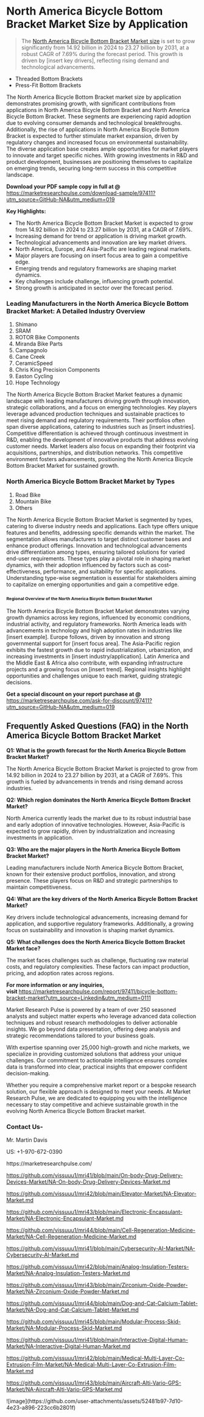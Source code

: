 <h1>North America Bicycle Bottom Bracket Market&nbsp;Size by Application</h1><blockquote><p>The <a href="https://marketresearchpulse.com/download-sample/97411?utm_source=GitHub-NA&amp;utm_medium=019">North America Bicycle Bottom Bracket Market size</a> is set to grow significantly from 14.92 billion in 2024 to 23.27 billion by 2031, at a robust CAGR of 7.69% during the forecast period. This growth is driven by [insert key drivers], reflecting rising demand and technological advancements.</p></blockquote><ul><li>Threaded Bottom Brackets<li> Press-Fit Bottom Brackets</li></ul><p>The North America Bicycle Bottom Bracket market size by application demonstrates promising growth, with significant contributions from applications in North America Bicycle Bottom Bracket and North America Bicycle Bottom Bracket. These segments are experiencing rapid adoption due to evolving consumer demands and technological breakthroughs. Additionally, the rise of applications in North America Bicycle Bottom Bracket is expected to further stimulate market expansion, driven by regulatory changes and increased focus on environmental sustainability. The diverse application base creates ample opportunities for market players to innovate and target specific niches. With growing investments in R&D and product development, businesses are positioning themselves to capitalize on emerging trends, securing long-term success in this competitive landscape.</p><p><strong>Download your PDF sample copy in full at @ </strong><a href="https://marketresearchpulse.com/download-sample/97411?utm_source=GitHub-NA&amp;utm_medium=019">https://marketresearchpulse.com/download-sample/97411?utm_source=GitHub-NA&amp;utm_medium=019</a></p><p><strong>Key Highlights: </strong></p><ul><li>The North America Bicycle Bottom Bracket Market is expected to grow from 14.92 billion in 2024 to 23.27 billion by 2031, at a CAGR of 7.69%.</li><li>Increasing demand for trend or application is driving market growth.</li><li>Technological advancements and innovation are key market drivers.</li><li>North America, Europe, and Asia-Pacific are leading regional markets.</li><li>Major players are focusing on insert focus area to gain a competitive edge.</li><li>Emerging trends and regulatory frameworks are shaping market dynamics.</li><li>Key challenges include challenge, influencing growth potential.</li><li>Strong growth is anticipated in sector over the forecast period.</li></ul><h3>Leading Manufacturers in the North America Bicycle Bottom Bracket Market: A Detailed Industry Overview</h3><ol><li>Shimano</li><li>SRAM</li><li>ROTOR Bike Components</li><li>Miranda Bike Parts</li><li>Campagnolo</li><li>Cane Creek</li><li>CeramicSpeed</li><li>Chris King Precision Components</li><li>Easton Cycling</li><li>Hope Technology</li></ol><div class="flex max-w-full flex-col flex-grow"><div class="min-h-8 text-message flex w-full flex-col items-end gap-2 whitespace-normal break-words [.text-message+&amp;]:mt-5" dir="auto" data-message-author-role="assistant" data-message-id="fd8432e4-4910-450d-b182-61b7bfb0a01f" data-message-model-slug="gpt-4o"><div class="flex w-full flex-col gap-1 empty:hidden first:pt-[3px]"><div class="markdown prose w-full break-words dark:prose-invert light"><p>The North America Bicycle Bottom Bracket Market features a dynamic landscape with leading manufacturers driving growth through innovation, strategic collaborations, and a focus on emerging technologies. Key players leverage advanced production techniques and sustainable practices to meet rising demand and regulatory requirements. Their portfolios often span diverse applications, catering to industries such as [insert industries]. Competitive differentiation is achieved through continuous investment in R&amp;D, enabling the development of innovative products that address evolving customer needs. Market leaders also focus on expanding their footprint via acquisitions, partnerships, and distribution networks. This competitive environment fosters advancements, positioning the North America Bicycle Bottom Bracket Market for sustained growth.</p></div></div></div></div><h3>North America Bicycle Bottom Bracket Market by Types</h3><ol><li>Road Bike<li> Mountain Bike<li> Others</li></ol><div class="flex max-w-full flex-col flex-grow"><div class="min-h-8 text-message flex w-full flex-col items-end gap-2 whitespace-normal break-words [.text-message+&amp;]:mt-5" dir="auto" data-message-author-role="assistant" data-message-id="084470be-0bb7-4664-bddf-5156b4f41249" data-message-model-slug="gpt-4o-mini"><div class="flex w-full flex-col gap-1 empty:hidden first:pt-[3px]"><div class="markdown prose w-full break-words dark:prose-invert light"><p>The North America Bicycle Bottom Bracket Market is segmented by types, catering to diverse industry needs and applications. Each type offers unique features and benefits, addressing specific demands within the market. The segmentation allows manufacturers to target distinct customer bases and enhance product offerings. Innovation and technological advancements drive differentiation among types, ensuring tailored solutions for varied end-user requirements. These types play a pivotal role in shaping market dynamics, with their adoption influenced by factors such as cost-effectiveness, performance, and suitability for specific applications. Understanding type-wise segmentation is essential for stakeholders aiming to capitalize on emerging opportunities and gain a competitive edge.</p></div></div></div></div><h3><span style="font-size: 11px;">Regional Overview of the North America Bicycle Bottom Bracket Market</span></h3><div class="flex max-w-full flex-col flex-grow"><div class="min-h-8 text-message flex w-full flex-col items-end gap-2 whitespace-normal break-words [.text-message+&amp;]:mt-5" dir="auto" data-message-author-role="assistant" data-message-id="e9038762-ce64-4e30-91c9-9bd413514231" data-message-model-slug="gpt-4o-mini"><div class="flex w-full flex-col gap-1 empty:hidden first:pt-[3px]"><div class="markdown prose w-full break-words dark:prose-invert light"><p>The North America Bicycle Bottom Bracket Market demonstrates varying growth dynamics across key regions, influenced by economic conditions, industrial activity, and regulatory frameworks. North America leads with advancements in technology and high adoption rates in industries like [insert example]. Europe follows, driven by innovation and strong governmental support for [insert focus area]. The Asia-Pacific region exhibits the fastest growth due to rapid industrialization, urbanization, and increasing investments in [insert industry/application]. Latin America and the Middle East &amp; Africa also contribute, with expanding infrastructure projects and a growing focus on [insert trend]. Regional insights highlight opportunities and challenges unique to each market, guiding strategic decisions.</p></div></div></div></div><p><strong>Get a special discount on your report purchase at @ </strong><a href="https://marketresearchpulse.com/ask-for-discount/97411?utm_source=GitHub-NA&amp;utm_medium=019">https://marketresearchpulse.com/ask-for-discount/97411?utm_source=GitHub-NA&amp;utm_medium=019</a></p><h2>Frequently Asked Questions (FAQ) in the North America Bicycle Bottom Bracket Market</h2><p><strong>Q1: What is the growth forecast for the North America Bicycle Bottom Bracket Market?</strong></p><p>The North America Bicycle Bottom Bracket Market is projected to grow from 14.92 billion in 2024 to 23.27 billion by 2031, at a CAGR of 7.69%. This growth is fueled by advancements in trends and rising demand across industries.</p><p><strong>Q2: Which region dominates the North America Bicycle Bottom Bracket Market?</strong></p><p>North America currently leads the market due to its robust industrial base and early adoption of innovative technologies. However, Asia-Pacific is expected to grow rapidly, driven by industrialization and increasing investments in application.</p><p><strong>Q3: Who are the major players in the North America Bicycle Bottom Bracket Market?</strong></p><p>Leading manufacturers include North America Bicycle Bottom Bracket, known for their extensive product portfolios, innovation, and strong presence. These players focus on R&amp;D and strategic partnerships to maintain competitiveness.</p><p><strong>Q4: What are the key drivers of the North America Bicycle Bottom Bracket Market?</strong></p><p>Key drivers include technological advancements, increasing demand for application, and supportive regulatory frameworks. Additionally, a growing focus on sustainability and innovation is shaping market dynamics.</p><p><strong>Q5: What challenges does the North America Bicycle Bottom Bracket Market face?</strong></p><p>The market faces challenges such as challenge, fluctuating raw material costs, and regulatory complexities. These factors can impact production, pricing, and adoption rates across regions.</p><p><strong>For more information or any inquiries, visit&nbsp;</strong><a href="https://marketresearchpulse.com/report/97411/bicycle-bottom-bracket-market?utm_source=Linkedin&utm_medium=0111">https://marketresearchpulse.com/report/97411/bicycle-bottom-bracket-market?utm_source=Linkedin&utm_medium=0111</a></p><p>Market Research Pulse is powered by a team of over 250 seasoned analysts and subject matter experts who leverage advanced data collection techniques and robust research methodologies to deliver actionable insights. We go beyond data presentation, offering deep analysis and strategic recommendations tailored to your business goals.</p><p>With expertise spanning over 25,000 high-growth and niche markets, we specialize in providing customized solutions that address your unique challenges. Our commitment to actionable intelligence ensures complex data is transformed into clear, practical insights that empower confident decision-making.</p><p>Whether you require a comprehensive market report or a bespoke research solution, our flexible approach is designed to meet your needs. At Market Research Pulse, we are dedicated to equipping you with the intelligence necessary to stay competitive and achieve sustainable growth in the evolving North America Bicycle Bottom Bracket market.</p><h3><strong>Contact Us-</strong></h3><p>Mr. Martin Davis</p><p>US: +1-970-672-0390</p><p>https://marketresearchpulse.com/</p><p><a href="https://github.com/vissuuu1/mri41/blob/main/On-body-Drug-Delivery-Devices-Market/NA-On-body-Drug-Delivery-Devices-Market.md">https://github.com/vissuuu1/mri41/blob/main/On-body-Drug-Delivery-Devices-Market/NA-On-body-Drug-Delivery-Devices-Market.md</a></p><p><a href="https://github.com/vissuuu1/mri42/blob/main/Elevator-Market/NA-Elevator-Market.md">https://github.com/vissuuu1/mri42/blob/main/Elevator-Market/NA-Elevator-Market.md</a></p><p><a href="https://github.com/vissuuu1/mri43/blob/main/Electronic-Encapsulant-Market/NA-Electronic-Encapsulant-Market.md">https://github.com/vissuuu1/mri43/blob/main/Electronic-Encapsulant-Market/NA-Electronic-Encapsulant-Market.md</a></p><p><a href="https://github.com/vissuuu1/mri44/blob/main/Cell-Regeneration-Medicine-Market/NA-Cell-Regeneration-Medicine-Market.md">https://github.com/vissuuu1/mri44/blob/main/Cell-Regeneration-Medicine-Market/NA-Cell-Regeneration-Medicine-Market.md</a></p><p><a href="https://github.com/vissuuu1/mri41/blob/main/Cybersecurity-AI-Market/NA-Cybersecurity-AI-Market.md">https://github.com/vissuuu1/mri41/blob/main/Cybersecurity-AI-Market/NA-Cybersecurity-AI-Market.md</a></p><p><a href="https://github.com/vissuuu1/mri42/blob/main/Analog-Insulation-Testers-Market/NA-Analog-Insulation-Testers-Market.md">https://github.com/vissuuu1/mri42/blob/main/Analog-Insulation-Testers-Market/NA-Analog-Insulation-Testers-Market.md</a></p><p><a href="https://github.com/vissuuu1/mri43/blob/main/Zirconium-Oxide-Powder-Market/NA-Zirconium-Oxide-Powder-Market.md">https://github.com/vissuuu1/mri43/blob/main/Zirconium-Oxide-Powder-Market/NA-Zirconium-Oxide-Powder-Market.md</a></p><p><a href="https://github.com/vissuuu1/mri44/blob/main/Dog-and-Cat-Calcium-Tablet-Market/NA-Dog-and-Cat-Calcium-Tablet-Market.md">https://github.com/vissuuu1/mri44/blob/main/Dog-and-Cat-Calcium-Tablet-Market/NA-Dog-and-Cat-Calcium-Tablet-Market.md</a></p><p><a href="https://github.com/vissuuu1/mri45/blob/main/Modular-Process-Skid-Market/NA-Modular-Process-Skid-Market.md">https://github.com/vissuuu1/mri45/blob/main/Modular-Process-Skid-Market/NA-Modular-Process-Skid-Market.md</a></p><p><a href="https://github.com/vissuuu1/mri41/blob/main/Interactive-Digital-Human-Market/NA-Interactive-Digital-Human-Market.md">https://github.com/vissuuu1/mri41/blob/main/Interactive-Digital-Human-Market/NA-Interactive-Digital-Human-Market.md</a></p><p><a href="https://github.com/vissuuu1/mri42/blob/main/Medical-Multi-Layer-Co-Extrusion-Film-Market/NA-Medical-Multi-Layer-Co-Extrusion-Film-Market.md">https://github.com/vissuuu1/mri42/blob/main/Medical-Multi-Layer-Co-Extrusion-Film-Market/NA-Medical-Multi-Layer-Co-Extrusion-Film-Market.md</a></p><p><a href="https://github.com/vissuuu1/mri43/blob/main/Aircraft-Alti-Vario-GPS-Market/NA-Aircraft-Alti-Vario-GPS-Market.md">https://github.com/vissuuu1/mri43/blob/main/Aircraft-Alti-Vario-GPS-Market/NA-Aircraft-Alti-Vario-GPS-Market.md</a></p>
![image](https://github.com/user-attachments/assets/52481b97-7d10-4e23-a896-223cc6b2801f)
